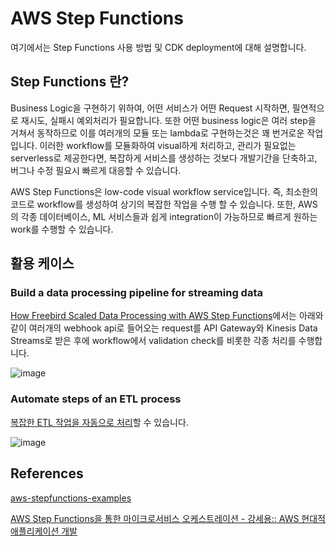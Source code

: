 # AWS Step Functions

여기에서는 Step Functions 사용 방법 및 CDK deployment에 대해 설명합니다. 

## Step Functions 란?

Business Logic을 구현하기 위하여, 어떤 서비스가 어떤 Request 시작하면, 필연적으로 재시도, 실패시 예외처리가 필요합니다. 또한 어떤 business logic은 여러 step을 거쳐서 동작하므로 이를 여러개의 모듈 또는 lambda로 구현하는것은 꽤 번거로운 작업입니다. 이러한 workflow를 모듈화하여 visual하게 처리하고, 관리가 필요없는 serverless로 제공한다면, 복잡하게 서비스를 생성하는 것보다 개발기간을 단축하고, 버그나 수정 필요시 빠르게 대응할 수 있습니다.

AWS Step Functions은 low-code visual workflow service입니다. 즉, 최소한의 코드로 workflow를 생성하여 상기의 복잡한 작업을 수행 할 수 있습니다. 또한, AWS의 각종 데이터베이스, ML 서비스들과 쉽게 integration이 가능하므로 빠르게 원하는 work를 수행할 수 있습니다.


## 활용 케이스 

### Build a data processing pipeline for streaming data

[How Freebird Scaled Data Processing with AWS Step Functions](https://aws.amazon.com/ko/blogs/startups/how-freebird-scaled-data-processing-with-aws-step-functions/)에서는 아래와 같이 여러개의 webhook api로 들어오는 request를 API Gateway와 Kinesis Data Streams로 받은 후에 workflow에서 validation check를 비롯한 각종 처리를 수행합니다. 

![image](https://user-images.githubusercontent.com/52392004/174412018-2d8f3273-131f-4b11-81a1-4bb44087b2e5.png)

### Automate steps of an ETL process

[복잡한 ETL 작업을 자동으로 처리](https://aws.amazon.com/ko/step-functions/use-cases/#Data_Processing_and_ETL_Orchestration)할 수 있습니다. 

![image](https://user-images.githubusercontent.com/52392004/174412512-7c9dcc92-8636-4932-b32b-5b27a400bb21.png)


## References

[aws-stepfunctions-examples](https://github.com/aws-samples/aws-stepfunctions-examples)

[AWS Step Functions을 통한 마이크로서비스 오케스트레이션 - 강세용:: AWS 현대적 애플리케이션 개발](https://www.youtube.com/watch?v=sRXvADi4hmw)

